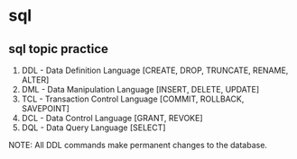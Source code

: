 # sql
## sql topic practice

1. DDL - Data Definition Language [CREATE, DROP, TRUNCATE, RENAME, ALTER]
2. DML - Data Manipulation Language [INSERT, DELETE, UPDATE]
3. TCL - Transaction Control Language [COMMIT, ROLLBACK, SAVEPOINT]
4. DCL - Data Control Language [GRANT, REVOKE]
5. DQL - Data Query Language [SELECT]

NOTE: All DDL commands make permanent changes to the database.
